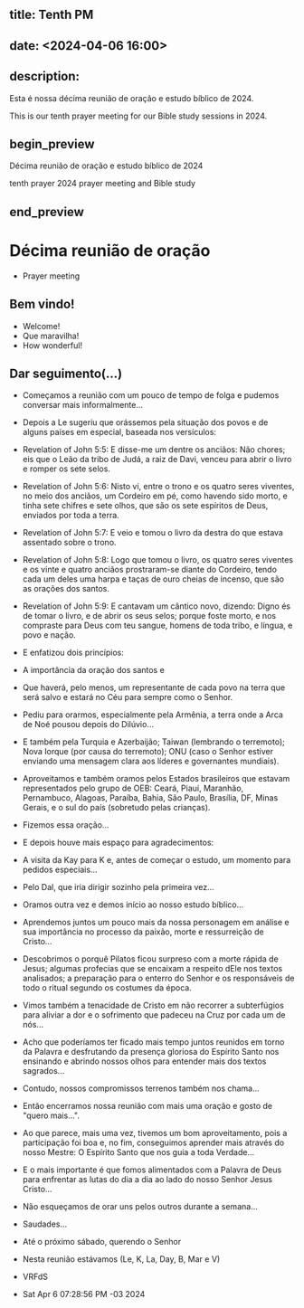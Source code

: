 ## title: Tenth PM
## date: <2024-04-06 16:00>

## description:

Esta é nossa décima reunião de oração e estudo bíblico de 2024.

This is our tenth  prayer meeting for our Bible study sessions in 2024.

## begin_preview

Décima reunião de oração e estudo bíblico de 2024

tenth prayer 2024 prayer meeting and Bible study

## end_preview

# Décima reunião de oração
- Prayer meeting

## Bem vindo!

- Welcome!
- Que maravilha!
- How wonderful!

## Dar seguimento(...)

- Começamos a reunião com um pouco de tempo de folga e pudemos conversar mais informalmente... 
- Depois a Le sugeriu que orássemos pela situação dos povos e de alguns países em especial, baseada nos versículos:

- Revelation of John 5:5: E disse-me um dentre os anciãos: Não chores; eis que o Leão da tribo de Judá, a raiz de Davi, venceu para abrir o livro e romper os sete selos.
- Revelation of John 5:6: Nisto vi, entre o trono e os quatro seres viventes, no meio dos anciãos, um Cordeiro em pé, como havendo sido morto, e tinha sete chifres e sete olhos, que são os sete espíritos de Deus, enviados por toda a terra.
- Revelation of John 5:7: E veio e tomou o livro da destra do que estava assentado sobre o trono.
- Revelation of John 5:8: Logo que tomou o livro, os quatro seres viventes e os vinte e quatro anciãos prostraram-se diante do Cordeiro, tendo cada um deles uma harpa e taças de ouro cheias de incenso, que são as orações dos santos.
- Revelation of John 5:9: E cantavam um cântico novo, dizendo: Digno és de tomar o livro, e de abrir os seus selos; porque foste morto, e nos compraste para Deus com teu sangue, homens de toda tribo, e língua, e povo e nação.

- E enfatizou dois princípios:
- A importância da oração dos santos e
- Que haverá, pelo menos, um representante de cada povo na terra que será salvo e estará no Céu para sempre como o Senhor.

- Pediu para orarmos, especialmente pela Armênia, a terra onde a Arca de Noé pousou depois do Dilúvio...
- E também pela Turquia e Azerbaijão; Taiwan (lembrando o terremoto); Nova Iorque (por causa do terremoto); ONU (caso o Senhor estiver enviando uma mensagem clara aos líderes e governantes mundiais).
- Aproveitamos e também oramos pelos Estados brasileiros que estavam representados pelo grupo de OEB: Ceará, Piauí, Maranhão, Pernambuco, Alagoas, Paraíba, Bahia, São Paulo, Brasília, DF, Minas Gerais, e o sul do país (sobretudo pelas crianças).
- Fizemos essa oração...

- E depois houve mais espaço para agradecimentos:
- A visita da Kay para K e, antes de começar o estudo, um momento para pedidos especiais...
- Pelo Dal, que iria dirigir sozinho pela primeira vez...
- Oramos outra vez e demos início ao nosso estudo bíblico...

- Aprendemos juntos um pouco mais da nossa personagem em análise e sua importância no processo da paixão, morte e ressurreição de Cristo... 
- Descobrimos o porquê Pilatos ficou surpreso com a morte rápida de Jesus; algumas profecias que se encaixam a respeito dEle nos textos analisados; a preparação para o enterro do Senhor e os responsáveis de todo o ritual segundo os costumes da época.
- Vimos também a tenacidade de Cristo em não recorrer a subterfúgios para aliviar a dor e o sofrimento que padeceu na Cruz por cada um de nós... 
- Acho que poderíamos ter ficado mais tempo juntos reunidos em torno da Palavra e desfrutando da presença gloriosa do Espírito Santo nos ensinando e abrindo nossos olhos para entender mais dos textos sagrados...  
- Contudo, nossos compromissos terrenos também nos chama... 
- Então encerramos nossa reunião com mais uma oração e gosto de "quero mais...".
- Ao que parece, mais uma vez, tivemos um bom aproveitamento, pois a participação foi boa e, no fim, conseguimos aprender mais através do nosso Mestre: O Espírito Santo que nos guia a toda Verdade...
- E o mais importante é que fomos alimentados com a Palavra de Deus para enfrentar as lutas do dia a dia ao lado do nosso Senhor Jesus Cristo...
- Não esqueçamos de orar uns pelos outros durante a semana...

- Saudades...

- Até o próximo sábado, querendo o Senhor

- Nesta reunião estávamos (Le, K, La, Day, B, Mar e V)

- VRFdS
- Sat Apr  6 07:28:56 PM -03 2024
